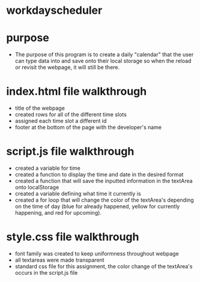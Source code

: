 # workdayscheduler

# purpose
- The purpose of this program is to create a daily "calendar" that the user can type data into and save onto their local storage so when the reload or revisit the webpage, it will still be there.

# index.html file walkthrough
- title of the webpage
- created rows for all of the different time slots
- assigned each time slot a different id
- footer at the bottom of the page with the developer's name

# script.js file walkthrough
- created a variable for time
- created a function to display the time and date in the desired format
- created a function that will save the inputted information in the textArea onto localStorage
- created a variable defining what time it currently is
- created a for loop that will change the color of the textArea's depending on the time of day (blue for already happened, yellow for currently happening, and red for upcoming).

# style.css file walkthrough
- font family was created to keep uniformness throughout webpage
- all textareas were made transparent 
- standard css file for this assignment, the color change of the textArea's occurs in the script.js file